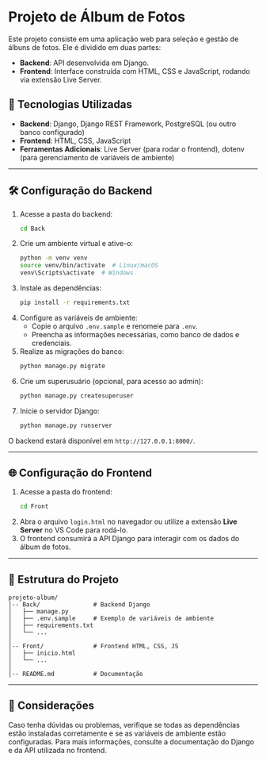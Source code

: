 # Projeto de Álbum de Fotos

Este projeto consiste em uma aplicação web para seleção e gestão de álbuns de fotos. Ele é dividido em duas partes:
- **Backend**: API desenvolvida em Django.
- **Frontend**: Interface construída com HTML, CSS e JavaScript, rodando via extensão Live Server.

## 🚀 Tecnologias Utilizadas
- **Backend**: Django, Django REST Framework, PostgreSQL (ou outro banco configurado)
- **Frontend**: HTML, CSS, JavaScript
- **Ferramentas Adicionais**: Live Server (para rodar o frontend), dotenv (para gerenciamento de variáveis de ambiente)

---

## 🛠️ Configuração do Backend

1. Acesse a pasta do backend:
   ```sh
   cd Back
   ```
2. Crie um ambiente virtual e ative-o:
   ```sh
   python -m venv venv
   source venv/bin/activate  # Linux/macOS
   venv\Scripts\activate  # Windows
   ```
3. Instale as dependências:
   ```sh
   pip install -r requirements.txt
   ```
4. Configure as variáveis de ambiente:
   - Copie o arquivo `.env.sample` e renomeie para `.env`.
   - Preencha as informações necessárias, como banco de dados e credenciais.
5. Realize as migrações do banco:
   ```sh
   python manage.py migrate
   ```
6. Crie um superusuário (opcional, para acesso ao admin):
   ```sh
   python manage.py createsuperuser
   ```
7. Inicie o servidor Django:
   ```sh
   python manage.py runserver
   ```

O backend estará disponível em `http://127.0.0.1:8000/`.

---

## 🌐 Configuração do Frontend

1. Acesse a pasta do frontend:
   ```sh
   cd Front
   ```
2. Abra o arquivo `login.html` no navegador ou utilize a extensão **Live Server** no VS Code para rodá-lo.
3. O frontend consumirá a API Django para interagir com os dados do álbum de fotos.

---

## 📌 Estrutura do Projeto
```
projeto-album/
│-- Back/               # Backend Django
│   ├── manage.py
│   ├── .env.sample     # Exemplo de variáveis de ambiente
│   ├── requirements.txt
│   └── ...
│
│-- Front/              # Frontend HTML, CSS, JS
│   ├── inicio.html
│   └── ...
│
│-- README.md           # Documentação
```

---

## 📝 Considerações
Caso tenha dúvidas ou problemas, verifique se todas as dependências estão instaladas corretamente e se as variáveis de ambiente estão configuradas. Para mais informações, consulte a documentação do Django e da API utilizada no frontend.

